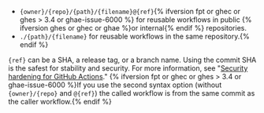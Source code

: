 * `{owner}/{repo}/{path}/{filename}@{ref}`{% ifversion fpt or ghec or ghes > 3.4 or ghae-issue-6000 %} for reusable workflows in public {% ifversion ghes or ghec or ghae %}or internal{% endif %} repositories.
* `./{path}/{filename}` for reusable workflows in the same repository.{% endif %}

`{ref}` can be a SHA, a release tag, or a branch name. Using the commit SHA is the safest for stability and security. For more information, see "[Security hardening for GitHub Actions](/actions/learn-github-actions/security-hardening-for-github-actions#reusing-third-party-workflows)." {% ifversion fpt or ghec or ghes > 3.4 or ghae-issue-6000 %}If you use the second syntax option (without `{owner}/{repo}` and `@{ref}`) the called workflow is from the same commit as the caller workflow.{% endif %}
